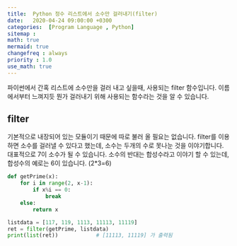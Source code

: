 ```yaml
---
title:  Python 정수 리스트에서 소수만 걸러내기(filter)
date:   2020-04-24 09:00:00 +0300
categories:  [Program Language , Python]
sitemap :
math: true
mermaid: true
changefreq : always
priority : 1.0
use_math: true
---
```


파이썬에서 간혹 리스트에 소수만을 걸러 내고 싶을때, 사용되는 filter 함수입니다. 
이름에서부터 느껴지듯 뭔가 걸러내기 위해 사용되는 함수라는 것을 알 수 있습니다. 

## filter

기본적으로 내장되어 있는 모듈이기 때문에 따로 불러 올 필요는 없습니다. filter를 이용하면 소수를 걸러낼 수 있다고 했는데, 소수는 두개의 수로 못나눈 것을 이야기합니다. 대표적으로 7이 소수가 될 수 있습니다. 소수의 반대는 합성수라고 이야기 할 수 있는데, 합성수의 예로는 6이 있습니다. (2*3=6)


```python 
def getPrime(x):
    for i in range(2, x-1):
        if x%i == 0:
            break
    else:
        return x

listdata = [117, 119, 1113, 11113, 11119]
ret = filter(getPrime, listdata)
print(list(ret))            # [11113, 11119] 가 출력됨
```